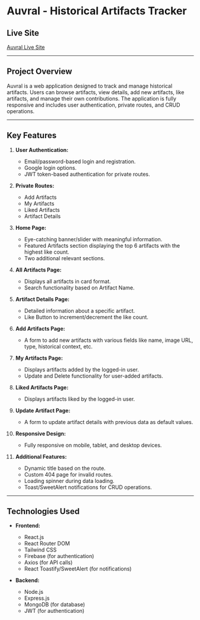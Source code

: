 # **Auvral - Historical Artifacts Tracker**

## **Live Site**
[Auvral Live Site](https://auvral.web.app)

---

## **Project Overview**
Auvral is a web application designed to track and manage historical artifacts. Users can browse artifacts, view details, add new artifacts, like artifacts, and manage their own contributions. The application is fully responsive and includes user authentication, private routes, and CRUD operations.

---

## **Key Features**
1. **User Authentication:**
   - Email/password-based login and registration.
   - Google login options.
   - JWT token-based authentication for private routes.

2. **Private Routes:**
   - Add Artifacts
   - My Artifacts
   - Liked Artifacts
   - Artifact Details

3. **Home Page:**
   - Eye-catching banner/slider with meaningful information.
   - Featured Artifacts section displaying the top 6 artifacts with the highest like count.
   - Two additional relevant sections.

4. **All Artifacts Page:**
   - Displays all artifacts in card format.
   - Search functionality based on Artifact Name.

5. **Artifact Details Page:**
   - Detailed information about a specific artifact.
   - Like Button to increment/decrement the like count.

6. **Add Artifacts Page:**
   - A form to add new artifacts with various fields like name, image URL, type, historical context, etc.

7. **My Artifacts Page:**
   - Displays artifacts added by the logged-in user.
   - Update and Delete functionality for user-added artifacts.

8. **Liked Artifacts Page:**
   - Displays artifacts liked by the logged-in user.

9. **Update Artifact Page:**
   - A form to update artifact details with previous data as default values.

10. **Responsive Design:**
    - Fully responsive on mobile, tablet, and desktop devices.

11. **Additional Features:**
    - Dynamic title based on the route.
    - Custom 404 page for invalid routes.
    - Loading spinner during data loading.
    - Toast/SweetAlert notifications for CRUD operations.

---

## **Technologies Used**
- **Frontend:**
  - React.js
  - React Router DOM
  - Tailwind CSS
  - Firebase (for authentication)
  - Axios (for API calls)
  - React Toastify/SweetAlert (for notifications)

- **Backend:**
  - Node.js
  - Express.js
  - MongoDB (for database)
  - JWT (for authentication)

